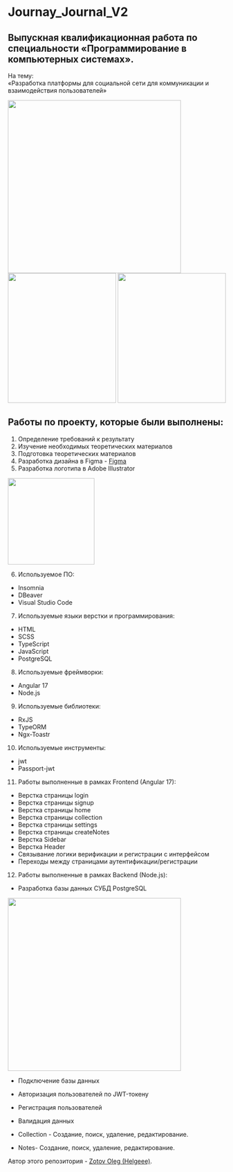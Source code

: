 # Journay_Journal_V2

## Выпускная квалификационная работа по специальности «Программирование в компьютерных системах».

<p> На тему: <br>
 «Разработка платформы для социальной сети для коммуникации и взаимодействия пользователей»</p>
<p>
  <img src="Readme/C1.jpg" width="400"> 
  <br>
  <img src="Readme/C2.jpg" width="250" height="300" >
  <img src="Readme/C3.jpg" width="250" height="300" >
</p>

## Работы по проекту, которые были выполнены:
1. Определение требований к результату
2. Изучение необходимых теоретических материалов
3. Подготовка теоретических материалов
4. Разработка дизайна в Figma - [Figma](https://clck.ru/38v3cg)
5. Разработка логотипа в Adobe Illustrator 
<p>
    <img src="/Readme/JJ01.svg" width="200" >
</p>

6. Используемое ПО:
- Insomnia
- DBeaver
- Visual Studio Code
7. Используемые языки верстки и программирования:
- HTML  
- SCSS
- TypeScript
- JavaScript
- PostgreSQL 
8. Используемые фреймворки:
- Angular 17
- Node.js 

9. Используемые библиотеки:
- RxJS
- TypeORM
- Ngx-Toastr

10. Используемые инструменты:
- jwt
- Passport-jwt

11. Работы выполненные в рамках Frontend (Angular 17): 
- Верстка страницы login
- Верстка страницы signup
- Верстка страницы home
- Верстка страницы collection
- Верстка страницы settings
- Верстка страницы createNotes
- Верстка Sidebar 
- Верстка Header
- Связывание логики верификации и регистрации с интерфейсом
- Переходы между страницами аутентификации/регистрации 

<!-- Верстка модального окна:
    - Модального окна "Создание заметки",
    - Модального окна "Моя карта",
    - Модального окна "Создание подборки" -->

12. Работы выполненные в рамках Backend (Node.js): 

- Разработка базы данных СУБД PostgreSQL 
<div>
     <img src="Readme/image.jpg" width="400" >
</div>  

- Подключение базы данных
- Авторизация пользователей по JWT-токену
- Регистрация пользователей 
- Валидация данных 

- Collection - Создание, поиск, удаление, редактирование.
- Notes- Создание, поиск, удаление, редактирование.

Автор этого репозитория - [Zotov Oleg (Helgeee)](https://github.com/Helgeee).